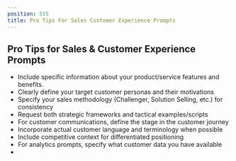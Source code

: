 ```yaml
---
position: 515
title: Pro Tips For Sales Customer Experience Prompts
---
```


## Pro Tips for Sales & Customer Experience Prompts



- Include specific information about your product/service features and benefits.
- Clearly define your target customer personas and their motivations
- Specify your sales methodology (Challenger, Solution Selling, etc.) for consistency
- Request both strategic frameworks and tactical examples/scripts
- For customer communications, define the stage in the customer journey
- Incorporate actual customer language and terminology when possible
- Include competitive context for differentiated positioning
- For analytics prompts, specify what customer data you have available
-